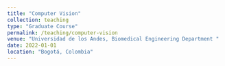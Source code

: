 ```yaml
---
title: "Computer Vision"
collection: teaching
type: "Graduate Course"
permalink: /teaching/computer-vision
venue: "Universidad de los Andes, Biomedical Engineering Department "
date: 2022-01-01
location: "Bogotá, Colombia"
---
```

